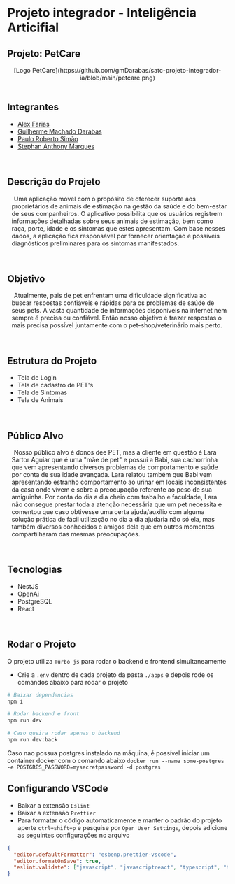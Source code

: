 # Projeto integrador - Inteligência Articifial

## Projeto: <b>PetCare</b>

<div align="center">
[Logo PetCare](https://github.com/gmDarabas/satc-projeto-integrador-ia/blob/main/petcare.png)
</div>
  
<br>

## Integrantes
* [Alex Farias](https://github.com/Alex-Farias)
* [Guilherme Machado Darabas](https://github.com/gmdarabas)
* [Paulo Roberto Simão](https://github.com/paulorsimao)
* [Stephan  Anthony  Marques](https://github.com/stephan-anthony)


<br>

## Descrição do Projeto

<p style="text-indent: 5px; margin-left:10px;">
Uma aplicação móvel com o propósito de oferecer suporte aos proprietários de animais de estimação na gestão da saúde e do bem-estar de seus companheiros. O aplicativo possibilita que os usuários registrem informações detalhadas sobre seus animais de estimação, bem como raça, porte, idade e os sintomas que estes apresentam. Com base nesses dados, a aplicação fica responsável por fornecer orientação e possíveis diagnósticos preliminares para os sintomas manifestados.
</p>

<br>

## Objetivo

<p style="text-indent: 5px; margin-left:10px;">
Atualmente, pais de pet enfrentam uma dificuldade significativa ao buscar respostas confiáveis e rápidas para os problemas de saúde de seus pets. A vasta quantidade de informações disponíveis na internet nem sempre é precisa ou confiável. Então nosso objetivo é trazer respostas o mais precisa possível juntamente com o pet-shop/veterinário mais perto.
</p>

<br>

## Estrutura do Projeto

* Tela de Login
* Tela de cadastro de PET's
* Tela de Sintomas
* Tela de Animais

<br>

## Público Alvo
<p style="text-indent: 5px; margin-left:10px;">
Nosso público alvo é donos dee PET, mas a cliente em questão é Lara Sartor Aguiar que é uma "mãe de pet" e possui a Babi, sua cachorrinha que vem apresentando diversos problemas de comportamento e saúde por conta de sua idade avançada. Lara relatou também que Babi vem apresentando estranho comportamento ao urinar em locais inconsistentes da casa onde vivem e sobre a preocupação referente ao peso de sua amiguinha. Por conta do dia a dia cheio com trabalho e faculdade, Lara não consegue prestar toda a atenção necessária que um pet necessita e comentou que caso obtivesse uma certa ajuda/auxílio com alguma solução prática de fácil utilização no dia a dia ajudaria não só ela, mas também diversos conhecidos e amigos dela que em outros momentos compartilharam das mesmas preocupações.
</p>

<br>

## Tecnologias

* NestJS
* OpenAi
* PostgreSQL
* React

<br>



## Rodar o Projeto

O projeto utiliza `Turbo js` para rodar o backend e frontend simultaneamente

- Crie a `.env` dentro de cada projeto da pasta `./apps` e depois rode os comandos abaixo para rodar o projeto

```bash
# Baixar dependencias
npm i

# Rodar backend e front
npm run dev

# Caso queira rodar apenas o backend
npm run dev:back
```

Caso nao possua postgres instalado na máquina, é possível iniciar um container docker com o comando abaixo
`docker run --name some-postgres -e POSTGRES_PASSWORD=mysecretpassword -d postgres`

## Configurando VSCode

- Baixar a extensão `Eslint`
- Baixar a extensão `Prettier`
- Para formatar o código automaticamente e manter o padrão do projeto aperte `ctrl+shift+p` e pesquise por `Open User Settings`,
  depois adicione as seguintes configurações no arquivo

```json
{
  "editor.defaultFormatter": "esbenp.prettier-vscode",
  "editor.formatOnSave": true,
  "eslint.validate": ["javascript", "javascriptreact", "typescript", "typescriptreact"]
}
```
